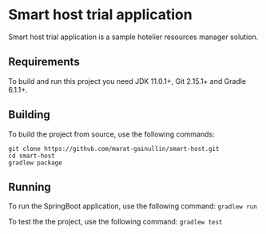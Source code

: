 # Smart host trial application
Smart host trial application is a sample hotelier resources manager solution.

## Requirements
To build and run this project you need JDK 11.0.1+, Git 2.15.1+ and Gradle 6.1.1+.

## Building
To build the project from source, use the following commands:
```
git clone https://github.com/marat-gainullin/smart-host.git
cd smart-host
gradlew package
```

## Running
To run the SpringBoot application, use the following command:
`gradlew run`

To test the the project, use the following command:
`gradlew test`
 
